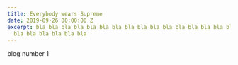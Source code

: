 ```yaml
---
title: Everybody wears Supreme
date: 2019-09-26 00:00:00 Z
excerpt: bla bla bla bla bla bla bla bla bla bla bla bla bla bla bla bla bla bla bla
  bla bla bla bla bla bla
---
```


blog number 1